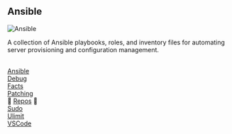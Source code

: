Ansible
-------

![Ansible](https://skillicons.dev/icons?i=ansible) <br>

A collection of Ansible playbooks, roles, and inventory files for automating server provisioning and configuration management. <br>
<br>

[Ansible](https://github.com/itscturner/ansible/tree/main/roles/ansible) <br>
[Debug](https://github.com/itscturner/ansible/tree/main/roles/debug) <br>
[Facts](https://github.com/itscturner/ansible/tree/main/roles/facts) <br>
[Patching](https://github.com/itscturner/ansible/tree/main/roles/patching) <br>
🚧 [Repos](https://github.com/itscturner/ansible/tree/main/roles/repos) 🚧 <br>
[Sudo](https://github.com/itscturner/ansible/tree/main/roles/sudo) <br>
[Ulimit](https://github.com/itscturner/ansible/tree/main/roles/ulimit) <br>
[VSCode](https://github.com/itscturner/ansible/tree/main/roles/vscode) <br>
